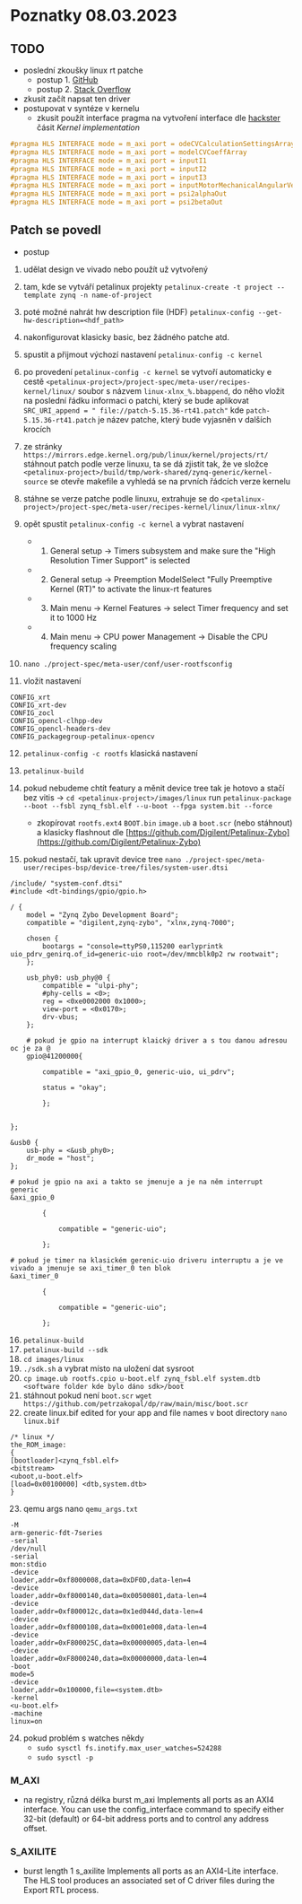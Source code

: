 # Poznatky 08.03.2023

## TODO

- poslední zkoušky linux rt patche
  - postup 1. [GitHub](https://github.com/fred-framework/meta-retis)
  - postup 2. [Stack Overflow](https://stackoverflow.com/questions/50706463/linux-config-preempt-rt-for-a-quad-core-arm-a53-newbie-doubts)
- zkusit začít napsat ten driver
- postupovat v syntéze v kernelu
  - zkusit použít interface pragma na vytvoření interface dle [hackster](https://www.hackster.io/news/microzed-chronicles-vitis-example-application-deep-dive-cfb2434f6927) čásit _Kernel implementation_

```c++
#pragma HLS INTERFACE mode = m_axi port = odeCVCalculationSettingsArray bundle = gmem0
#pragma HLS INTERFACE mode = m_axi port = modelCVCoeffArray
#pragma HLS INTERFACE mode = m_axi port = inputI1
#pragma HLS INTERFACE mode = m_axi port = inputI2
#pragma HLS INTERFACE mode = m_axi port = inputI3
#pragma HLS INTERFACE mode = m_axi port = inputMotorMechanicalAngularVelocity
#pragma HLS INTERFACE mode = m_axi port = psi2alphaOut
#pragma HLS INTERFACE mode = m_axi port = psi2betaOut

```

## Patch se povedl

- postup

1. udělat design ve vivado nebo použít už vytvořený
2. tam, kde se vytváří petalinux projekty `petalinux-create -t project --template zynq -n name-of-project`
3. poté možné nahrát hw description file (HDF) `petalinux-config --get-hw-description=<hdf_path>`
4. nakonfigurovat klasicky basic, bez žádného patche atd.
5. spustit a přijmout výchozí nastavení `petalinux-config -c kernel`
6. po provedení `petalinux-config -c kernel` se vytvoří automaticky e cestě `<petalinux-project>/project-spec/meta-user/recipes-kernel/linux/` soubor s názvem `linux-xlnx_%.bbappend`, do něho vložit na poslední řádku informaci o patchi, který se bude aplikovat `SRC_URI_append = " file://patch-5.15.36-rt41.patch"` kde `patch-5.15.36-rt41.patch` je název patche, který bude vyjasněn v dalších krocích
7. ze stránky `https://mirrors.edge.kernel.org/pub/linux/kernel/projects/rt/` stáhnout patch podle verze linuxu, ta se dá zjistit tak, že ve složce `<petalinux-project>/build/tmp/work-shared/zynq-generic/kernel-source` se otevře makefile a vyhledá se na prvních řádcích verze kernelu
8. stáhne se verze patche podle linuxu, extrahuje se do `<petalinux-project>/project-spec/meta-user/recipes-kernel/linux/linux-xlnx/`
9. opět spustit `petalinux-config -c kernel` a vybrat nastavení

   - 1. General setup -> Timers subsystem and make sure the "High Resolution Timer Support" is selected
   - 2. General setup -> Preemption ModelSelect "Fully Preemptive Kernel (RT)" to activate the linux-rt features
   - 3. Main menu -> Kernel Features -> select Timer frequency and set it to 1000 Hz
   - 4. Main menu -> CPU power Management -> Disable the CPU frequency scaling

10. `nano ./project-spec/meta-user/conf/user-rootfsconfig`
11. vložit nastavení

```
CONFIG_xrt
CONFIG_xrt-dev
CONFIG_zocl
CONFIG_opencl-clhpp-dev
CONFIG_opencl-headers-dev
CONFIG_packagegroup-petalinux-opencv
```

12. `petalinux-config -c rootfs` klasická nastavení

13. `petalinux-build`
14. pokud nebudeme chtít featury a měnit device tree tak je hotovo a stačí bez vitis -> `cd <petalinux-project>/images/linux` run `petalinux-package --boot --fsbl zynq_fsbl.elf --u-boot --fpga system.bit --force`
    - zkopírovat `rootfs.ext4` `BOOT.bin` `image.ub` a `boot.scr` (nebo stáhnout) a klasicky flashnout dle [https://github.com/Digilent/Petalinux-Zybo](https://github.com/Digilent/Petalinux-Zybo)
15. pokud nestačí, tak upravit device tree `nano ./project-spec/meta-user/recipes-bsp/device-tree/files/system-user.dtsi`

```
/include/ "system-conf.dtsi"
#include <dt-bindings/gpio/gpio.h>

/ {
	model = "Zynq Zybo Development Board";
	compatible = "digilent,zynq-zybo", "xlnx,zynq-7000";

	chosen {
		bootargs = "console=ttyPS0,115200 earlyprintk uio_pdrv_genirq.of_id=generic-uio root=/dev/mmcblk0p2 rw rootwait";
	};

	usb_phy0: usb_phy@0 {
		compatible = "ulpi-phy";
		#phy-cells = <0>;
		reg = <0xe0002000 0x1000>;
		view-port = <0x0170>;
		drv-vbus;
	};

    # pokud je gpio na interrupt klaický driver a s tou danou adresou oc je za @
    gpio@41200000{

        compatible = "axi_gpio_0, generic-uio, ui_pdrv";

        status = "okay";

        };


};

&usb0 {
	usb-phy = <&usb_phy0>;
	dr_mode = "host";
};

# pokud je gpio na axi a takto se jmenuje a je na něm interrupt generic
&axi_gpio_0

        {

            compatible = "generic-uio";

        };

# pokud je timer na klasickém gerenic-uio driveru interruptu a je ve vivado a jmenuje se axi_timer_0 ten blok
&axi_timer_0

        {

            compatible = "generic-uio";

        };
```

16. `petalinux-build`
17. `petalinux-build --sdk`
18. `cd images/linux`
19. `./sdk.sh` a vybrat místo na uložení dat sysroot
20. `cp image.ub rootfs.cpio u-boot.elf zynq_fsbl.elf system.dtb <software folder kde bylo dáno sdk>/boot`
21. stáhnout pokud není `boot.scr` `wget https://github.com/petrzakopal/dp/raw/main/misc/boot.scr`
22. create linux.bif edited for your app and file names v boot directory `nano linux.bif`

```
/* linux */
the_ROM_image:
{
[bootloader]<zynq_fsbl.elf>
<bitstream>
<uboot,u-boot.elf>
[load=0x00100000] <dtb,system.dtb>
}
```

23. qemu args nano `qemu_args.txt`

```
-M
arm-generic-fdt-7series
-serial
/dev/null
-serial
mon:stdio
-device
loader,addr=0xf8000008,data=0xDF0D,data-len=4
-device
loader,addr=0xf8000140,data=0x00500801,data-len=4
-device
loader,addr=0xf800012c,data=0x1ed044d,data-len=4
-device
loader,addr=0xf8000108,data=0x0001e008,data-len=4
-device
loader,addr=0xF800025C,data=0x00000005,data-len=4
-device
loader,addr=0xF8000240,data=0x00000000,data-len=4
-boot
mode=5
-device
loader,addr=0x100000,file=<system.dtb>
-kernel
<u-boot.elf>
-machine
linux=on
```

24. pokud problém s watches někdy
    - `sudo sysctl fs.inotify.max_user_watches=524288`
    - `sudo sysctl -p`

### M_AXI

- na registry, různá délka burst
  m_axi
  Implements all ports as an AXI4 interface. You can use the config_interface command to specify either 32-bit (default) or 64-bit address ports and to control any address offset.

### S_AXILITE

- burst length 1
  s_axilite
  Implements all ports as an AXI4-Lite interface. The HLS tool produces an associated set of C driver files during the Export RTL process.
